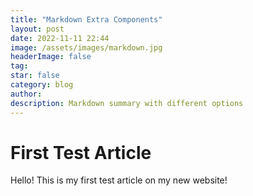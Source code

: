 ```yaml
---
title: "Markdown Extra Components"
layout: post
date: 2022-11-11 22:44
image: /assets/images/markdown.jpg
headerImage: false
tag:
star: false
category: blog
author:
description: Markdown summary with different options
---
```


# First Test Article

Hello! This is my first test article on my new website!
